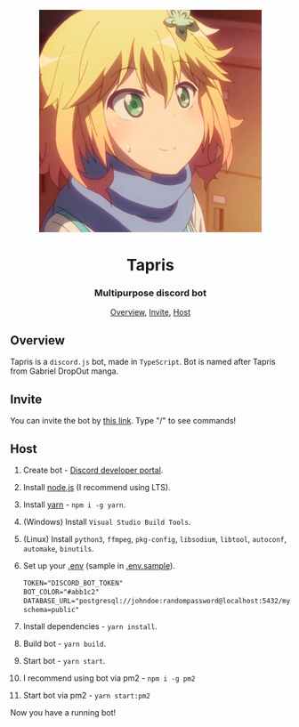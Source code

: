 <p align="center">
 <img width=400px src="assets/avatar.png" alt="Bot logo">
 <h1 align="center">Tapris</h1>
 <h3 align="center">Multipurpose discord bot</h3>
</p>

<p align="center">
 <a href="#overview">Overview</a>,
 <a href="#invite">Invite</a>,
 <a href="#host">Host</a>
</p>

## Overview

Tapris is a `discord.js` bot, made in `TypeScript`. Bot is named after Tapris
from Gabriel DropOut manga.

## Invite

You can invite the bot by
[this link](https://discord.com/api/oauth2/authorize?client_id=869088074758520832&scope=bot+applications.commands&permissions=294208515334).
Type "/" to see commands!

## Host

1. Create bot -
   [Discord developer portal](https://discord.com/developers/applications).

2. Install [node.js](https://nodejs.org/en/download/) (I recommend using LTS).

3. Install [yarn](https://yarnpkg.com/) - `npm i -g yarn`.

4. (Windows) Install `Visual Studio Build Tools`.

4. (Linux) Install `python3`, `ffmpeg`, `pkg-config`, `libsodium`, `libtool`, `autoconf`, `automake`, `binutils`.

5. Set up your [.env](.env.sample) (sample in [.env.sample](.env.sample)).

   ```env
   TOKEN="DISCORD_BOT_TOKEN"
   BOT_COLOR="#abb1c2"
   DATABASE_URL="postgresql://johndoe:randompassword@localhost:5432/mydb?schema=public"
   ```

6. Install dependencies - `yarn install`.

7. Build bot - `yarn build`.

8. Start bot - `yarn start`.

9. I recommend using bot via pm2 - `npm i -g pm2`

10. Start bot via pm2 - `yarn start:pm2`

Now you have a running bot!
